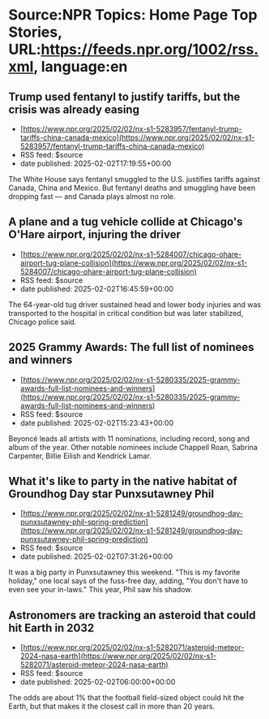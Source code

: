 # Source:NPR Topics: Home Page Top Stories, URL:https://feeds.npr.org/1002/rss.xml, language:en

## Trump used fentanyl to justify tariffs, but the crisis was already easing
 - [https://www.npr.org/2025/02/02/nx-s1-5283957/fentanyl-trump-tariffs-china-canada-mexico](https://www.npr.org/2025/02/02/nx-s1-5283957/fentanyl-trump-tariffs-china-canada-mexico)
 - RSS feed: $source
 - date published: 2025-02-02T17:19:55+00:00

The White House says fentanyl smuggled to the U.S. justifies tariffs against Canada, China and Mexico. But fentanyl deaths and smuggling have been dropping fast — and Canada plays almost no role.

## A plane and a tug vehicle collide at Chicago's O'Hare airport, injuring the driver
 - [https://www.npr.org/2025/02/02/nx-s1-5284007/chicago-ohare-airport-tug-plane-collision](https://www.npr.org/2025/02/02/nx-s1-5284007/chicago-ohare-airport-tug-plane-collision)
 - RSS feed: $source
 - date published: 2025-02-02T16:45:59+00:00

The 64-year-old tug driver sustained head and lower body injuries and was transported to the hospital in critical condition but was later stabilized, Chicago police said.

## 2025 Grammy Awards: The full list of nominees and winners
 - [https://www.npr.org/2025/02/02/nx-s1-5280335/2025-grammy-awards-full-list-nominees-and-winners](https://www.npr.org/2025/02/02/nx-s1-5280335/2025-grammy-awards-full-list-nominees-and-winners)
 - RSS feed: $source
 - date published: 2025-02-02T15:23:43+00:00

Beyoncé leads all artists with 11 nominations, including record, song and album of the year. Other notable nominees include Chappell Roan, Sabrina Carpenter, Billie Eilish and Kendrick Lamar.

## What it's like to party in the native habitat of Groundhog Day star Punxsutawney Phil
 - [https://www.npr.org/2025/02/02/nx-s1-5281249/groundhog-day-punxsutawney-phil-spring-prediction](https://www.npr.org/2025/02/02/nx-s1-5281249/groundhog-day-punxsutawney-phil-spring-prediction)
 - RSS feed: $source
 - date published: 2025-02-02T07:31:26+00:00

It was a big party in Punxsutawney this weekend. "This is my favorite holiday," one local says of the fuss-free day, adding, "You don't have to even see your in-laws." This year, Phil saw his shadow.

## Astronomers are tracking an asteroid that could hit Earth in 2032
 - [https://www.npr.org/2025/02/02/nx-s1-5282071/asteroid-meteor-2024-nasa-earth](https://www.npr.org/2025/02/02/nx-s1-5282071/asteroid-meteor-2024-nasa-earth)
 - RSS feed: $source
 - date published: 2025-02-02T06:00:00+00:00

The odds are about 1% that the football field-sized object could hit the Earth, but that makes it the closest call in more than 20 years.

